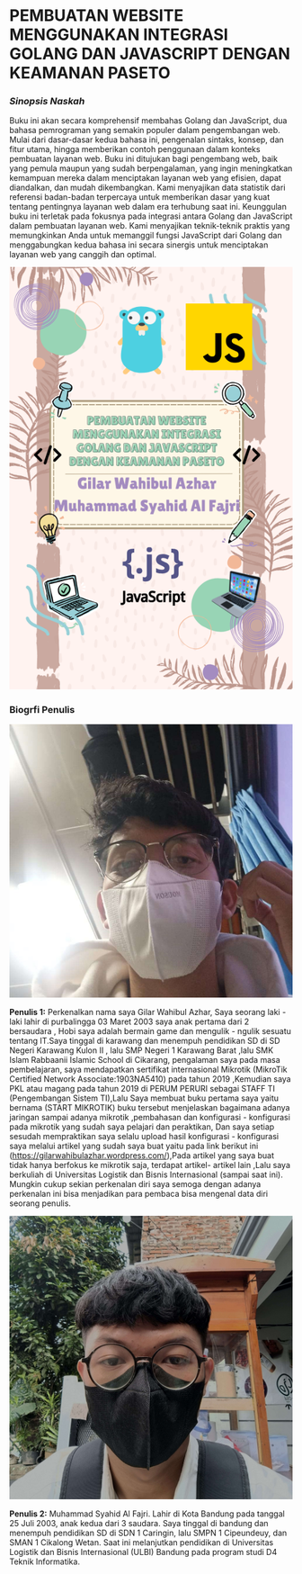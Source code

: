 # PEMBUATAN WEBSITE MENGGUNAKAN INTEGRASI GOLANG DAN JAVASCRIPT DENGAN KEAMANAN PASETO

### *Sinopsis Naskah*

Buku ini akan secara komprehensif membahas Golang dan JavaScript, dua bahasa pemrograman yang semakin populer dalam pengembangan web. Mulai dari dasar-dasar kedua bahasa ini, pengenalan sintaks, konsep, dan fitur utama, hingga memberikan contoh penggunaan dalam konteks pembuatan layanan web.
Buku ini ditujukan bagi pengembang web, baik yang pemula maupun yang sudah berpengalaman, yang ingin meningkatkan kemampuan mereka dalam menciptakan layanan web yang efisien, dapat diandalkan, dan mudah dikembangkan. Kami menyajikan data statistik dari referensi badan-badan terpercaya untuk memberikan dasar yang kuat tentang pentingnya layanan web dalam era terhubung saat ini.
Keunggulan buku ini terletak pada fokusnya pada integrasi antara Golang dan JavaScript dalam pembuatan layanan web. Kami menyajikan teknik-teknik praktis yang memungkinkan Anda untuk memanggil fungsi JavaScript dari Golang dan menggabungkan kedua bahasa ini secara sinergis untuk menciptakan layanan web yang canggih dan optimal.


![Cover Depan](https://raw.githubusercontent.com/Rumahkopi/bukpedp3_rumahkopi/main/foto/picturebuku.png)

### Biogrfi Penulis

![Gilar](https://raw.githubusercontent.com/Rumahkopi/bukpedp3_rumahkopi/main/foto/gilar.jpg)

**Penulis 1:** Perkenalkan nama saya Gilar Wahibul Azhar, Saya seorang laki - laki lahir di purbalingga 03 Maret 2003 saya anak pertama dari 2 bersaudara , Hobi saya adalah bermain game dan mengulik - ngulik sesuatu tentang IT.Saya tinggal di karawang dan menempuh pendidikan SD di SD Negeri Karawang Kulon II , lalu SMP Negeri 1 Karawang Barat ,lalu SMK Islam Rabbaanii Islamic School di Cikarang, pengalaman saya pada masa pembelajaran, saya mendapatkan sertifikat internasional Mikrotik (MikroTik Certified Network Associate:1903NA5410) pada tahun 2019 ,Kemudian saya PKL atau magang pada tahun 2019 di PERUM PERURI sebagai STAFF TI (Pengembangan Sistem TI),Lalu Saya membuat buku pertama saya yaitu bernama (START MIKROTIK) buku tersebut menjelaskan bagaimana adanya jaringan sampai adanya mikrotik ,pembahasan dan konfigurasi - konfigurasi pada mikrotik yang sudah saya pelajari dan peraktikan, Dan saya setiap sesudah mempraktikan saya selalu upload hasil konfigurasi - konfigurasi saya melalui artikel yang sudah saya buat yaitu pada link berikut ini (https://gilarwahibulazhar.wordpress.com/),Pada artikel yang saya buat tidak hanya berfokus ke mikrotik saja, terdapat artikel- artikel lain ,Lalu saya berkuliah di Universitas Logistik dan Bisnis Internasional (sampai saat ini).
Mungkin cukup sekian perkenalan diri saya semoga dengan adanya perkenalan ini bisa menjadikan para pembaca bisa mengenal data diri seorang penulis.

![Syahid](https://raw.githubusercontent.com/Rumahkopi/bukpedp3_rumahkopi/main/foto/syahid.jpg)

**Penulis 2:** Muhammad Syahid Al Fajri. Lahir di Kota Bandung pada tanggal 25 Juli 2003, anak kedua dari 3 saudara. Saya tinggal di bandung dan menempuh pendidikan SD di SDN 1 Caringin, lalu SMPN 1 Cipeundeuy, dan SMAN 1 Cikalong Wetan. Saat ini melanjutkan pendidikan di Universitas Logistik dan Bisnis Internasional (ULBI) Bandung pada program studi D4 Teknik Informatika.



